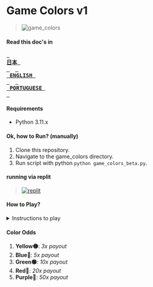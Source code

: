 # Game Colors v1
> ![game_colors](https://github.com/AkariOficial/game_colors/assets/58480908/feafe27d-7e02-4a0a-993f-f341d3b0e553)

#### Read this doc's in
**[<kbd> <br> 日本 <br> </kbd>](https://github.com/whyakari/game_colors/blob/game_colors_v1/README-JP.md)**&emsp;**[<kbd> <br> ENGLISH <br> </kbd>](https://github.com/whyakari/game_colors/blob/game_colors_v1/README.md)**&emsp;**[<kbd> <br> PORTUGUESE <br> </kbd>](https://github.com/whyakari/game_colors/blob/game_colors_v1/README-PT.md)**&emsp;

#### Requirements
 - Python 3.11.x

#### Ok, how to Run? (manually)
 1. Clone this repository.
 2. Navigate to the game_colors directory.
 3. Run script with python ```python game_colors_beta.py```.

#### running via replit
> <a href='https://replit.com/@Nocky/Game-Colors-v1?v=1' target="_blank"><img alt='replit' src='https://img.shields.io/badge/replit-667881?colorA=363a4f&colorB=b7bdf8&style=for-the-badge&logo=replit&logoColor=white'/></a>

#### How to Play?

<details>
<summary>Instructions to play</summary>

1. Run the game and enter your initial balance.
2. Place your bet by entering the desired amount. The minimum bet is $1.00.
3. Choose one of the available colors: Yellow, Blue, Green, Red, or Purple.
4. If your chosen color matches the computer's selection, you win! The payout is based on the color's odds.
5. If your guess is incorrect, you lose your bet amount.
6. Continue playing as long as you have a positive balance. If you run out of money, the game is over.

</details>

#### Color Odds
 1. **Yellow🟡**:   _3x payout_
 2. **Blue🔵**:     _5x payout_
 3. **Green🟢**:    _10x payout_
 4. **Red🔴**:      _20x payout_
 5. **Purple🌸**:   _50x payout_
